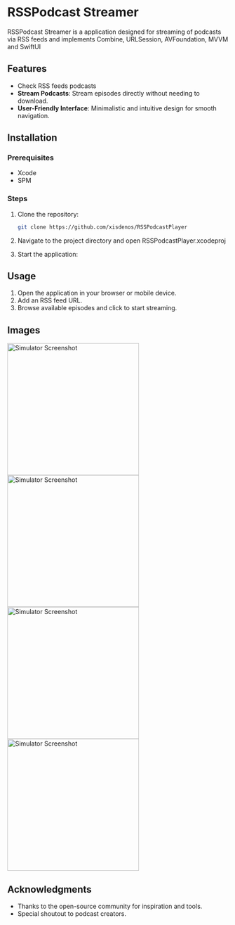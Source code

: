 # RSSPodcast Streamer

RSSPodcast Streamer is a application designed for streaming of podcasts via RSS feeds and implements Combine, URLSession, AVFoundation, MVVM and SwiftUI

## Features

- Check RSS feeds podcasts
- **Stream Podcasts**: Stream episodes directly without needing to download.
- **User-Friendly Interface**: Minimalistic and intuitive design for smooth navigation.

## Installation

### Prerequisites
- Xcode
- SPM

### Steps
1. Clone the repository:
   ```bash
   git clone https://github.com/xisdenos/RSSPodcastPlayer
   ```
2. Navigate to the project directory and open RSSPodcastPlayer.xcodeproj

3. Start the application:

## Usage
1. Open the application in your browser or mobile device.
2. Add an RSS feed URL.
3. Browse available episodes and click to start streaming.

## Images
<img src="https://github.com/user-attachments/assets/9b179a94-3789-4b15-bf8f-bf68ae60bb56" alt="Simulator Screenshot" width="300">
<img src="https://github.com/user-attachments/assets/6bb05e3f-4e9c-4463-b17b-ea704a45f836" alt="Simulator Screenshot" width="300">
<img src="https://github.com/user-attachments/assets/e4c6ab87-8ad5-4404-b4ab-416f37e50984" alt="Simulator Screenshot" width="300">
<img src="https://github.com/user-attachments/assets/acb063dd-10f6-4c3a-9df7-cd0473ec1cdf" alt="Simulator Screenshot" width="300">


## Acknowledgments
- Thanks to the open-source community for inspiration and tools.
- Special shoutout to podcast creators.
